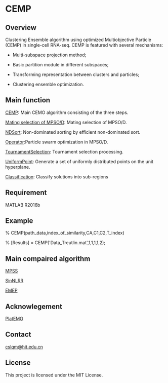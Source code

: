 # CEMP

## Overview
Clustering Ensemble algorithm using optimized Multiobjective Particle (CEMP) in single-cell RNA-seq. CEMP is featured with several mechanisms:

- Multi-subspace projection method;

- Basic partition module in different subspaces;

- Transforming representation between clusters and particles;

- Clustering ensemble optimization.

## Main function
[CEMP](https://github.com/lqmmring/CEMP/blob/master/CEMP.m): Main CEMO algorithm consisting of the three steps.

[Mating selection of MPSO/D](https://github.com/lqmmring/CEMP/blob/master/MatingSelection.m): Mating selection of MPSO/D.

[NDSort](https://github.com/lqmmring/CEMP/blob/master/NDSort.m): Non-dominated sorting by efficient non-dominated sort.

[Operator](https://github.com/lqmmring/CEMP/blob/master/Operator.m):Particle swarm optimization in MPSO/D.

[TournamentSelection](https://github.com/lqmmring/CEMP/blob/master/TournamentSelection.m): Tournament selection processing.

[UniformPoint](https://github.com/lqmmring/CEMP/blob/master/UniformPoint.m): Generate a set of uniformly distributed points on the unit hyperplane.

[Classification](https://github.com/lqmmring/CEMP/blob/master/Classification.m): Classify solutions into sub-regions

## Requirement
MATLAB R2016b

## Example

% CEMP(path_data,index_of_similarity,CA,C1,C2,T_index)

% [Results] = CEMP('Data_Treutlin.mat',1,1,1,1,2);

## Main compaired algorithm

[MPSS](https://github.com/ishspsy/project/tree/master/MPSSC)

[SinNLRR](https://github.com/zrq0123/SinNLRR)

[EMEP](https://github.com/lixt314/EMEP)

## Acknowlegement

[PlatEMO](https://github.com/BIMK/PlatEMO)

## Contact
cslqm@hit.edu.cn

## License
This project is licensed under the MIT License.

